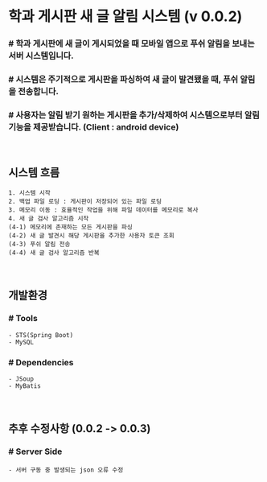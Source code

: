 # 학과 게시판 새 글 알림 시스템 (v 0.0.2)
### # 학과 게시판에 새 글이 게시되었을 때 모바일 앱으로 푸쉬 알림을 보내는 서버 시스템입니다.
### # 시스템은 주기적으로 게시판을 파싱하여 새 글이 발견됐을 때, 푸쉬 알림을 전송합니다.
### # 사용자는 알림 받기 원하는 게시판을 추가/삭제하여 시스템으로부터 알림 기능을 제공받습니다. (Client : android device)

<br>

## 시스템 흐름
<pre><code>1. 시스템 시작
2. 백업 파일 로딩 : 게시판이 저장되어 있는 파일 로딩
3. 메모리 이동 : 효율적인 작업을 위해 파일 데이터를 메모리로 복사
4. 새 글 검사 알고리즘 시작
(4-1) 메모리에 존재하는 모든 게시판을 파싱
(4-2) 새 글 발견시 해당 게시판을 추가한 사용자 토큰 조회
(4-3) 푸쉬 알림 전송
(4-4) 새 글 검사 알고리즘 반복
</code></pre>

<br>

## 개발환경
### # Tools
<pre><code>- STS(Spring Boot)
- MySQL
</code></pre>
### # Dependencies
<pre><code>- JSoup
- MyBatis
</code></pre>

<br>

## 추후 수정사항 (0.0.2 -> 0.0.3)
### # Server Side
<pre><code>- 서버 구동 중 발생되는 json 오류 수정
</code></pre>
